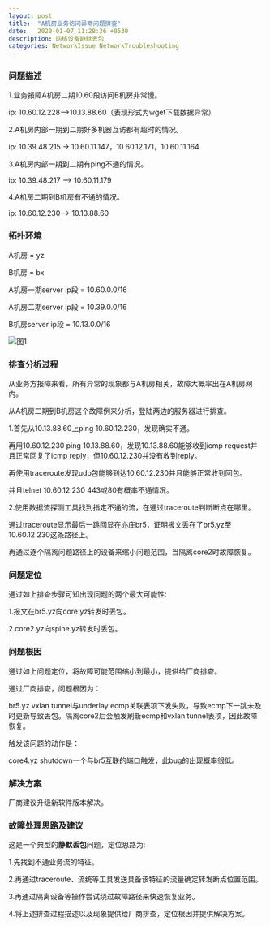 ```yaml
---
layout: post
title:  "A机房业务访问异常问题排查"
date:   2020-01-07 11:28:36 +0530
description: 网络设备静默丢包 
categories: NetworkIssue NetworkTroubleshooting
---
```


### 问题描述

1.业务报障A机房二期10.60段访问B机房非常慢。

ip: 10.60.12.228—>10.13.88.60（表现形式为wget下载数据异常）

2.A机房内部一期到二期好多机器互访都有超时的情况。

ip: 10.39.48.215 -> 10.60.11.147，10.60.12.171，10.60.11.164

3.A机房内部一期到二期有ping不通的情况。

ip: 10.39.48.217 —> 10.60.11.179

4.A机房二期到B机房有不通的情况。

ip: 10.60.12.230--> 10.13.88.60

### 拓扑环境

A机房 = yz

B机房 = bx

A机房一期server ip段 = 10.60.0.0/16

A机房二期server ip段 = 10.39.0.0/16

B机房server ip段 = 10.13.0.0/16

![图1](https://raw.githubusercontent.com/NetprogDong/image_repo/master/image_blog/A597EB19-432B-4EB6-A4D8-00F72D732848.png "图1")

### 排查分析过程

从业务方报障来看，所有异常的现象都与A机房相关，故障大概率出在A机房网内。

从A机房二期到B机房这个故障例来分析，登陆两边的服务器进行排查。

1.首先从10.13.88.60上ping 10.60.12.230，发现确实不通。

再用10.60.12.230 ping 10.13.88.60，发现10.13.88.60能够收到icmp request并且正常回复了icmp reply，但10.60.12.230并没有收到reply。

再使用traceroute发现udp包能够到达10.60.12.230并且能够正常收到回包。

并且telnet 10.60.12.230 443或80有概率不通情况。

2.使用数据流探测工具找到指定不通的流，在通过traceroute判断断点在哪里。

通过traceroute显示最后一跳回显在亦庄br5，证明报文丢在了br5.yz至10.60.12.230这条路径上。

再通过逐个隔离问题路径上的设备来缩小问题范围，当隔离core2时故障恢复。

### 问题定位

通过如上排查步骤可知出现问题的两个最大可能性:

1.报文在br5.yz向core.yz转发时丢包。

2.core2.yz向spine.yz转发时丢包。

### 问题根因

通过如上问题定位，将故障可能范围缩小到最小，提供给厂商排查。

通过厂商排查，问题根因为：

br5.yz vxlan tunnel与underlay ecmp关联表项下发失败，导致ecmp下一跳未及时更新导致丢包。隔离core2后会触发刷新ecmp和vxlan tunnel表项，因此故障恢复。

触发该问题的动作是：

core4.yz shutdown一个与br5互联的端口触发，此bug的出现概率很低。

### 解决方案

厂商建议升级新软件版本解决。

### 故障处理思路及建议

这是一个典型的**静默丢包**问题，定位思路为:

1.先找到不通业务流的特征。

2.再通过traceroute、流统等工具发送具备该特征的流量确定转发断点位置范围。

3.再通过隔离设备等操作尝试绕过故障路径来快速恢复业务。

4.将上述排查过程描述以及现象提供给厂商排查，定位根因并提供解决方案。
